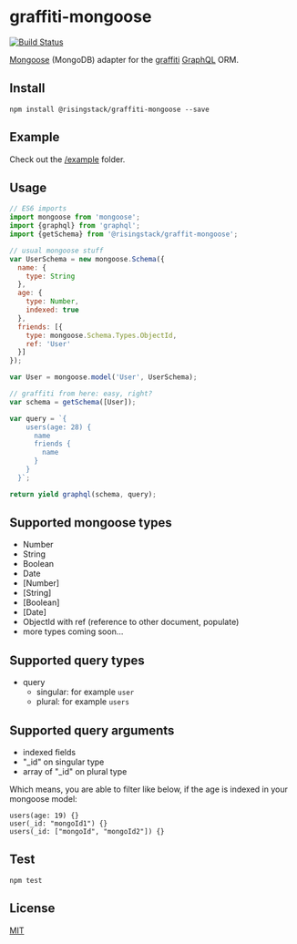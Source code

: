 # graffiti-mongoose

[![Build Status](https://travis-ci.org/RisingStack/graffiti-mongoose.svg)](https://travis-ci.org/RisingStack/graffiti-mongoose)  

[Mongoose](http://mongoosejs.com) (MongoDB) adapter for the [graffiti](https://github.com/RisingStack/graffiti) [GraphQL](https://github.com/graphql/graphql-js) ORM.

## Install

```
npm install @risingstack/graffiti-mongoose --save
```

## Example

Check out the [/example](https://github.com/RisingStack/graffiti-mongoose/tree/master/example) folder.

## Usage

```javascript
// ES6 imports
import mongoose from 'mongoose';
import {graphql} from 'graphql';
import {getSchema} from '@risingstack/graffit-mongoose';

// usual mongoose stuff
var UserSchema = new mongoose.Schema({
  name: {
    type: String
  },
  age: {
    type: Number,
    indexed: true
  },
  friends: [{
    type: mongoose.Schema.Types.ObjectId,
    ref: 'User'
  }]
});

var User = mongoose.model('User', UserSchema);

// graffiti from here: easy, right?
var schema = getSchema([User]);

var query = `{
    users(age: 28) {
      name
      friends {
        name
      }
    }
  }`;

return yield graphql(schema, query);
```

## Supported mongoose types

* Number
* String
* Boolean
* Date
* [Number]
* [String]
* [Boolean]
* [Date]
* ObjectId with ref (reference to other document, populate)
* more types coming soon...

## Supported query types

* query
  * singular: for example `user`
  * plural: for example `users`

## Supported query arguments

* indexed fields
* "_id" on singular type
* array of "_id" on plural type

Which means, you are able to filter like below, if the age is indexed in your mongoose model:

```
users(age: 19) {}
user(_id: "mongoId1") {}
users(_id: ["mongoId", "mongoId2"]) {}
```

## Test

```
npm test
```

## License

[MIT](https://github.com/RisingStack/graffiti-mongoose/tree/master/LICENSE)
